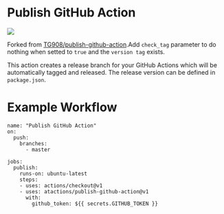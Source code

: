 # Publish GitHub Action
![](https://img.shields.io/github/v/release/tg908/publish-github-action?style=flat-square)

Forked from [TG908/publish-github-action](https://github.com/TG908/publish-github-action).Add `check_tag` parameter to do nothing when setted to `true` and the `version tag` exists.

This action creates a release branch for your GitHub Actions which will be automatically tagged and released. The release version can be  defined in `package.json`.

# Example Workflow

```
name: "Publish GitHub Action"
on:
  push:
    branches:    
      - master

jobs:
  publish:
    runs-on: ubuntu-latest
    steps:
    - uses: actions/checkout@v1
    - uses: atactions/publish-github-action@v1
      with:
        github_token: ${{ secrets.GITHUB_TOKEN }}
```
